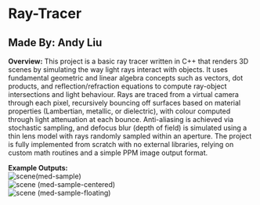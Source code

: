 # Ray-Tracer
## Made By: Andy Liu

**Overview:**
This project is a basic ray tracer written in C++ that renders 3D scenes by simulating the way light rays interact with objects. It uses fundamental geometric and linear algebra concepts such as vectors, dot products, and reflection/refraction equations to compute ray-object intersections and light behaviour. Rays are traced from a virtual camera through each pixel, recursively bouncing off surfaces based on material properties (Lambertian, metallic, or dielectric), with colour computed through light attenuation at each bounce. Anti-aliasing is achieved via stochastic sampling, and defocus blur (depth of field) is simulated using a thin lens model with rays randomly sampled within an aperture. The project is fully implemented from scratch with no external libraries, relying on custom math routines and a simple PPM image output format.

**Example Outputs:**
<br>![scene(med-sample)](https://github.com/user-attachments/assets/5fd707a6-8083-4334-9d14-a6d4fa1b3c03)
<br>![scene (med-sample-centered)](https://github.com/user-attachments/assets/c377ddb4-001a-415f-9ad9-0acbeeaa0278)
<br>![scene (med-sample-floating)](https://github.com/user-attachments/assets/fb82bb5e-b629-40c9-be37-97c8c4b587f1)
